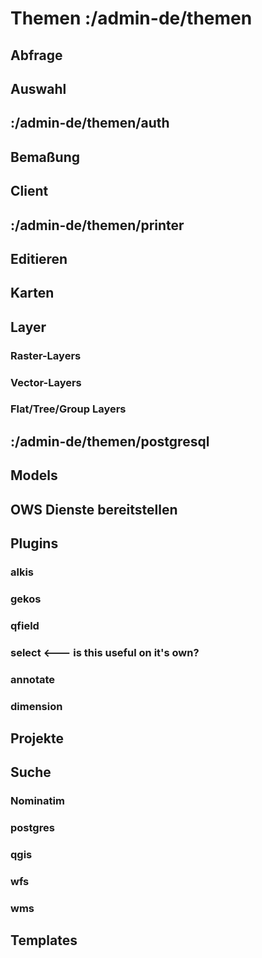# Themen :/admin-de/themen

## Abfrage
<!--
- info
- spatial info
-->

## Auswahl
<!--
- select
- mouseover select 
-->

## :/admin-de/themen/auth
<!--
 In File: /gbd-websuite/app/gws/base/auth/_doc/admin-de.doc.md
- Preface: Authentication vs Authorization
- Authentication: file, postgres, ldap(ldap could be own topic)
- Authorization: access, permissions
-->

## Bemaßung

## Client
<!--
- client elements
- clientOptions
- including in project.cx.html
-->

## :/admin-de/themen/printer
<!--
 In File: /gbd-websuite/app/gws/base/printer/_doc/admin-de.doc.md
- templates
    - html, map, py, qgis
- link to models
- qualityLevels
-->

## Editieren
<!--
- edit layers
    - link to styling
- link to models
    - attr. table
-->


## Karten
<!--
- map vs overviewMap
- crs, center, extent, extentBuffer, zoom
- layers: ordering, link to layer thema
-->

## Layer

### Raster-Layers
<!--
- qgis,qgisflat,tile,wms,wmsflat,wmts
- caching (/admin-de/layer/cache)
-->

### Vector-Layers
<!--
- geojson,postgres,wfs,??wfsflat??
- link to styling
- link to editing & models
-->

### Flat/Tree/Group Layers
<!--
- group geojson postgres qgis qgisflat tile wfs wfsflat wms wmsflat wmts
- clientOptions, autoLayers
-->

## :/admin-de/themen/postgresql


## Models
<!--
- (maybe include in editing?)
-->

## OWS Dienste bereitstellen

## Plugins
<!--
- usage and including of plugins, not plugin development
-->

### alkis
### gekos
### qfield
### select <--- is this useful on it's own?
### annotate
### dimension


## Projekte
<!--
- uids, metadata and usage in assets/index.cx.html
- project-level templates
- inclusion via projects vs projectDirs vs projectPaths
- overriding global configuration for assets, actions, client.xxx, ...
-->


## Suche


### Nominatim


### postgres


### qgis


### wfs


### wms


## Templates
<!--
- maybe include in various places? general templating? single vs double curly braces?
-->


<!--
- qgis server specific things?
- fonts?
- server stuff:
    - developer options
    - helpers? maybe include in other topics, as csv and xml helpers are weird topics on their own.
    - storage (maybe include in other topics where applicable)
    - web.*
    - server.*
-->
